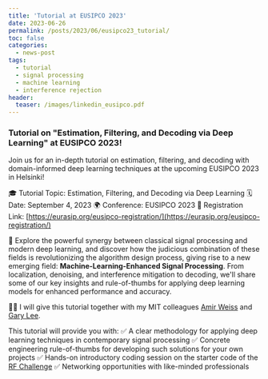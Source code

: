 ```yaml
---
title: 'Tutorial at EUSIPCO 2023'
date: 2023-06-26
permalink: /posts/2023/06/eusipco23_tutorial/
toc: false
categories:
  - news-post
tags:
  - tutorial
  - signal processing
  - machine learning
  - interference rejection
header:
  teaser: /images/linkedin_eusipco.pdf
---
```


### Tutorial on "Estimation, Filtering, and Decoding via Deep Learning" at EUSIPCO 2023!

Join us for an in-depth tutorial on estimation, filtering, and decoding with domain-informed deep learning techniques at the upcoming EUSIPCO 2023 in Helsinki!

🎓 Tutorial Topic: Estimation, Filtering, and Decoding via Deep Learning
🗓 Date: September 4, 2023
🌍 Conference: EUSIPCO 2023
🔗 Registration Link: [https://eurasip.org/eusipco-registration/](https://eurasip.org/eusipco-registration/)

🔎 Explore the powerful synergy between classical signal processing and modern deep learning, and discover how the judicious combination of these fields is revolutionizing the algorithm design process, giving rise to a new emerging field: **Machine-Learning-Enhanced Signal Processing**. From localization, denoising, and interference mitigation to decoding, we'll share some of our key insights and rule-of-thumbs for applying deep learning models for enhanced performance and accuracy.

👨‍🏫 I will give this tutorial together with my MIT colleagues [Amir Weiss](https://www.weissamir.com/) and [Gary Lee](https://www.linkedin.com/in/garyleecf/).

This tutorial will provide you with:
✅ A clear methodology for applying deep learning techniques in contemporary signal processing
✅ Concrete engineering rule-of-thumbs for developing such solutions for your own projects
✅ Hands-on introductory coding session on the starter code of the [RF Challenge](https://rfchallenge.mit.edu/)
✅ Networking opportunities with like-minded professionals
